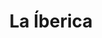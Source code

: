---
title: "La Íberica"
url: /san-salvador/la-iberica-29-calle-oriente/
shop: material de oficina
---